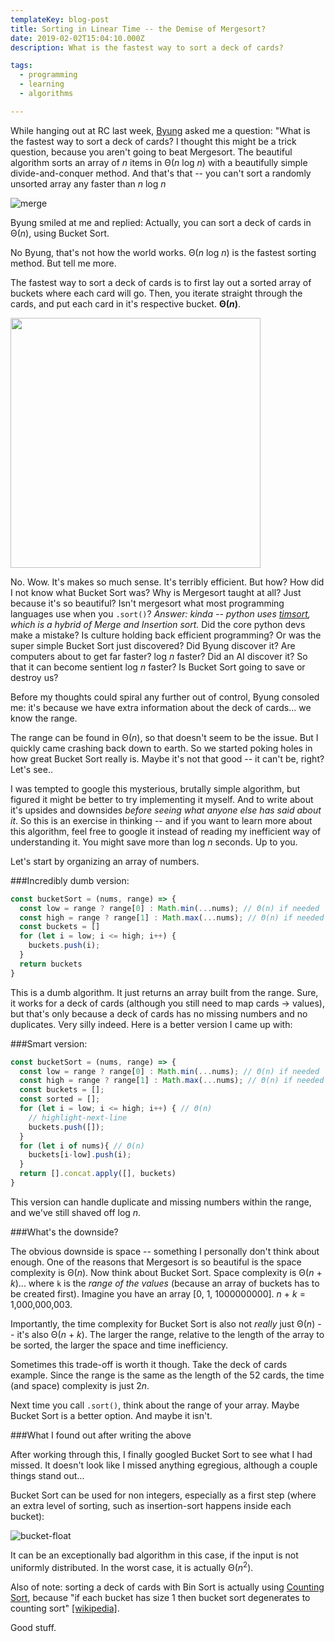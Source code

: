 ```yaml
---
templateKey: blog-post
title: Sorting in Linear Time -- the Demise of Mergesort?
date: 2019-02-02T15:04:10.000Z
description: What is the fastest way to sort a deck of cards?

tags:
  - programming
  - learning
  - algorithms

---
```



While hanging out at RC last week, [Byung](http://byshiny.com/) asked me a question: "What is the fastest way to sort a deck of cards?  I thought this might be a trick question, because you aren't going to beat Mergesort.  The beautiful algorithm sorts an array of *n* items in Θ(*n* log *n*) with a beautifully simple divide-and-conquer method.  And that's that -- you can't sort a randomly unsorted array any faster than *n* log *n*

![merge](/img/Merge-sort.gif)

Byung smiled at me and replied:  Actually, you can sort a deck of cards in Θ(*n*), using Bucket Sort.

No Byung, that's not how the world works.  Θ(*n* log *n*) is the fastest sorting method.  But tell me more.

The fastest way to sort a deck of cards is to first lay out a sorted array of buckets where each card will go.  Then, you iterate straight through the cards, and put each card in it's respective bucket.  **Θ(*n*)**.

<img src="/img/bucket-sort.png" width="400" /><br />

No.  Wow.  It's makes so much sense.  It's terribly efficient.  But how?  How did I not know what Bucket Sort was?  Why is Mergesort taught at all?  Just because it's so beautiful?  Isn't mergesort what most programming languages use when you `.sort()`? *Answer: kinda -- python uses [timsort](http://bugs.python.org/file4451/timsort.txt), which is a hybrid of Merge and Insertion sort.* Did the core python devs make a mistake?  Is culture holding back efficient programming?  Or was the super simple Bucket Sort just discovered?  Did Byung discover it?  Are computers about to get far faster?  log *n* faster?  Did an AI discover it?  So that it can become sentient log *n* faster?  Is Bucket Sort going to save or destroy us?

Before my thoughts could spiral any further out of control, Byung consoled me:  it's because we have extra information about the deck of cards... we know the range.  

The range can be found in Θ(*n*), so that doesn't seem to be the issue.  But I quickly came crashing back down to earth.  So we started poking holes in how great Bucket Sort really is.  Maybe it's not that good -- it can't be, right?  Let's see..

I was tempted to google this mysterious, brutally simple algorithm, but figured it might be better to try implementing it myself.  And to write about it's upsides and downsides *before seeing what anyone else has said about it*.  So this is an exercise in thinking -- and if you want to learn more about this algorithm, feel free to google it instead of reading my inefficient way of understanding it.  You might save more than log *n* seconds.  Up to you.

Let's start by organizing an array of numbers.

###Incredibly dumb version:
```javascript
const bucketSort = (nums, range) => {
  const low = range ? range[0] : Math.min(...nums); // Θ(n) if needed
  const high = range ? range[1] : Math.max(...nums); // Θ(n) if needed
  const buckets = []
  for (let i = low; i <= high; i++) {
    buckets.push(i);
  }
  return buckets
}
```

This is a dumb algorithm.  It just returns an array built from the range.  Sure, it works for a deck of cards (although you still need to map cards -> values), but that's only because a deck of cards has no missing numbers and no duplicates.  Very silly indeed.  Here is a better version I came up with:


###Smart version:
```javascript
const bucketSort = (nums, range) => {
  const low = range ? range[0] : Math.min(...nums); // Θ(n) if needed
  const high = range ? range[1] : Math.max(...nums); // Θ(n) if needed
  const buckets = [];
  const sorted = [];
  for (let i = low; i <= high; i++) { // Θ(n)
    // highlight-next-line
    buckets.push([]);
  }
  for (let i of nums){ // Θ(n)
    buckets[i-low].push(i);
  }
  return [].concat.apply([], buckets)
}
```

This version can handle duplicate and missing numbers within the range, and we've still shaved off log *n*. 

###What's the downside?

The obvious downside is space -- something I personally don't think about enough.  One of the reasons that Mergesort is so beautiful is the space complexity is Θ(*n*).  Now think about Bucket Sort.  Space complexity is Θ(*n* + *k*)... where `k` is the *range of the values* (because an array of buckets has to be created first).  Imagine you have an array [0, 1, 1000000000].  *n* + *k* = 1,000,000,003.

Importantly, the time complexity for Bucket Sort is also not *really* just Θ(*n*) -- it's also Θ(*n* + *k*).  The larger the range, relative to the length of the array to be sorted, the larger the space and time inefficiency.

Sometimes this trade-off is worth it though.  Take the deck of cards example.  Since the range is the same as the length of the 52 cards, the time (and space) complexity is just 2*n*.

Next time you call `.sort()`, think about the range of your array.  Maybe Bucket Sort is a better option.  And maybe it isn't. 

###What I found out after writing the above

After working through this, I finally googled Bucket Sort to see what I had missed.  It doesn't look like I missed anything egregious, although a couple things stand out...

Bucket Sort can be used for non integers, especially as a first step (where an extra level of sorting, such as insertion-sort happens inside each bucket):

![bucket-float](/img/bucket-float.png)

It can be an exceptionally bad algorithm in this case, if the input is not uniformly distributed.  In the worst case, it is actually Θ(*n*<sup>2</sup>).  

Also of note: sorting a deck of cards with Bin Sort is actually using [Counting Sort](https://en.wikipedia.org/wiki/Counting_sort), because "if each bucket has size 1 then bucket sort degenerates to counting sort" [[wikipedia]](https://en.wikipedia.org/wiki/Bucket_sort#Comparison_with_other_sorting_algorithms).  

Good stuff.